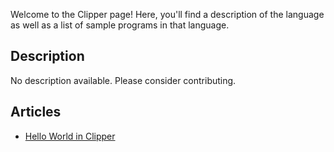 Welcome to the Clipper page! Here, you'll find a description of the language as well as a list of sample programs in that language.

## Description

No description available. Please consider contributing.

## Articles

- [Hello World in Clipper](https://sampleprograms.io/projects/hello-world/clipper)